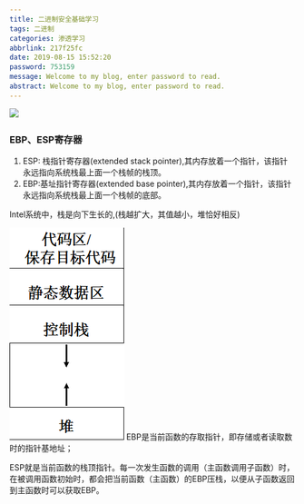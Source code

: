 ```yaml
---
title: 二进制安全基础学习
tags: 二进制
categories: 渗透学习
abbrlink: 217f25fc
date: 2019-08-15 15:52:20
password: 753159
message: Welcome to my blog, enter password to read.  
abstract: Welcome to my blog, enter password to read.  
---
```

![](https://github.com/starstarb/clouding/raw/master/head/32c4b09dab727ad296e2f940d1c0db06.jpg)
<!--more-->
### EBP、ESP寄存器
1. ESP: 栈指针寄存器(extended stack pointer),其内存放着一个指针，该指针永远指向系统栈最上面一个栈帧的栈顶。
2. EBP:基址指针寄存器(extended base pointer),其内存放着一个指针，该指针永远指向系统栈最上面一个栈帧的底部。

Intel系统中，栈是向下生长的,(栈越扩大，其值越小，堆恰好相反)

![](https://github.com/starstarb/clouding/raw/master/security/栈帧.png)
EBP是当前函数的存取指针，即存储或者读取数时的指针基地址；

ESP就是当前函数的栈顶指针。每一次发生函数的调用（主函数调用子函数）时，在被调用函数初始时，都会把当前函数（主函数）的EBP压栈，以便从子函数返回到主函数时可以获取EBP。

